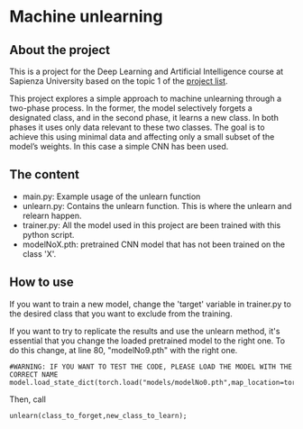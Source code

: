 # Machine unlearning
## About the project
This is a project for the Deep Learning and Artificial Intelligence course at Sapienza University based on the topic 1 of the [project list](https://raw.githubusercontent.com/erodola/DLAI-s2-2024/main/project_list.pdf).

This project explores a simple approach to machine unlearning through a two-phase process. 
In the former, the model selectively forgets a designated class, and in the second phase, it learns a new class. In both phases it uses only data relevant to these two classes. 
The goal is to achieve this using minimal data and affecting only a small subset of the model’s weights.
In this case a simple CNN has been used.

## The content

- main.py: Example usage of the unlearn function
- unlearn.py: Contains the unlearn function. This is where the unlearn and relearn happen.
- trainer.py: All the model used in this project are been trained with this python script.
- modelNoX.pth: pretrained CNN model that has not been trained on the class 'X'.

## How to use

If you want to train a new model, change the 'target' variable in trainer.py to the desired class that you want to exclude from the training.

If you want to try to replicate the results and use the unlearn method, it's essential that you change the loaded pretrained model to the right one. 
To do this change, at line 80, "modelNo9.pth" with the right one.
```
#WARNING: IF YOU WANT TO TEST THE CODE, PLEASE LOAD THE MODEL WITH THE CORRECT NAME
model.load_state_dict(torch.load("models/modelNo0.pth",map_location=torch.device(device)))
```

Then, call 
```
unlearn(class_to_forget,new_class_to_learn);
```

